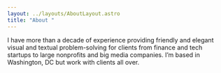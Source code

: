 ```yaml
---
layout: ../layouts/AboutLayout.astro
title: "About "
---
```

I have more than a decade of experience providing friendly and elegant visual and textual problem-solving for clients from finance and tech startups to large nonprofits and big media companies. I’m based in Washington, DC but work with clients all over.
